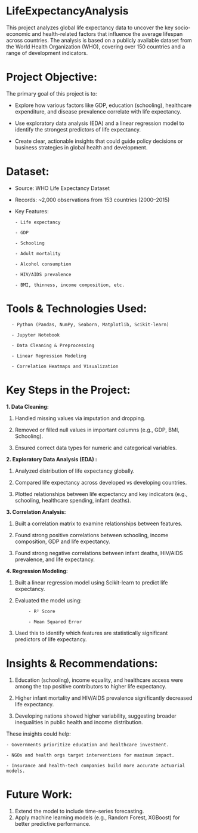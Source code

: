 # LifeExpectancyAnalysis

This project analyzes global life expectancy data to uncover the key socio-economic and health-related factors that influence the average lifespan across countries. The analysis is based on a publicly available dataset from the World Health Organization (WHO), covering over 150 countries and a range of development indicators.

# Project Objective:

The primary goal of this project is to:

- Explore how various factors like GDP, education (schooling), healthcare expenditure, and disease prevalence correlate with life expectancy.

- Use exploratory data analysis (EDA) and a linear regression model to identify the strongest predictors of life expectancy.

- Create clear, actionable insights that could guide policy decisions or business strategies in global health and development.

# Dataset:

- Source: WHO Life Expectancy Dataset

- Records: ~2,000 observations from 153 countries (2000–2015)

- Key Features:

      - Life expectancy
      
      - GDP
      
      - Schooling
      
      - Adult mortality
      
      - Alcohol consumption
      
      - HIV/AIDS prevalence

      - BMI, thinness, income composition, etc.

# Tools & Technologies Used:

      - Python (Pandas, NumPy, Seaborn, Matplotlib, Scikit-learn)
      
      - Jupyter Notebook
      
      - Data Cleaning & Preprocessing
      
      - Linear Regression Modeling
      
      - Correlation Heatmaps and Visualization

# Key Steps in the Project:

**1. Data Cleaning:**

1. Handled missing values via imputation and dropping.

2. Removed or filled null values in important columns (e.g., GDP, BMI, Schooling).

3. Ensured correct data types for numeric and categorical variables.


**2. Exploratory Data Analysis (EDA) :**

1. Analyzed distribution of life expectancy globally.

2. Compared life expectancy across developed vs developing countries.

3. Plotted relationships between life expectancy and key indicators (e.g., schooling, healthcare spending, infant deaths).


**3. Correlation Analysis:**
1. Built a correlation matrix to examine relationships between features.

2. Found strong positive correlations between schooling, income composition, GDP and life expectancy.

3. Found strong negative correlations between infant deaths, HIV/AIDS prevalence, and life expectancy.


**4. Regression Modeling:**
1. Built a linear regression model using Scikit-learn to predict life expectancy.

2. Evaluated the model using:

            - R² Score

            - Mean Squared Error

3. Used this to identify which features are statistically significant predictors of life expectancy.


# Insights & Recommendations:

1. Education (schooling), income equality, and healthcare access were among the top positive contributors to higher life expectancy.

2. Higher infant mortality and HIV/AIDS prevalence significantly decreased life expectancy.

3. Developing nations showed higher variability, suggesting broader inequalities in public health and income distribution.

These insights could help:

    - Governments prioritize education and healthcare investment.

    - NGOs and health orgs target interventions for maximum impact.

    - Insurance and health-tech companies build more accurate actuarial models.

# Future Work:

1. Extend the model to include time-series forecasting.
2. Apply machine learning models (e.g., Random Forest, XGBoost) for better predictive performance.
